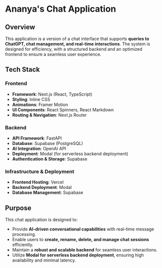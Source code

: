 # Ananya's Chat Application

## Overview

This application is a version of a chat interface that supports **queries to ChatGPT, chat management, and real-time interactions**. The system is designed for efficiency, with a structured backend and an optimized frontend to ensure a seamless user experience.

## Tech Stack

### **Frontend**
- **Framework**: Next.js (React, TypeScript)
- **Styling**: Inline CSS
- **Animations**: Framer Motion
- **UI Components**: React Spinners, React Markdown
- **Routing & Navigation**: Next.js Router

### **Backend**
- **API Framework**: FastAPI
- **Database**: Supabase (PostgreSQL)
- **AI Integration**: OpenAI API
- **Deployment**: Modal (for serverless backend deployment)
- **Authentication & Storage**: Supabase

### **Infrastructure & Deployment**
- **Frontend Hosting**: Vercel
- **Backend Deployment**: Modal
- **Database Management**: Supabase

## Purpose

This chat application is designed to:
- Provide **AI-driven conversational capabilities** with real-time message processing.
- Enable users to **create, rename, delete, and manage chat sessions** efficiently.
- Maintain a **robust and scalable backend** for seamless user interactions.
- Utilize **Modal for serverless backend deployment**, ensuring high availability and minimal latency.

